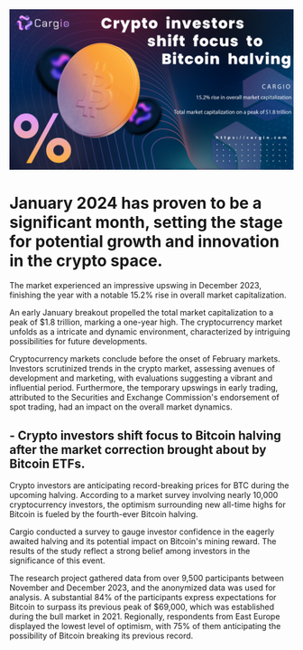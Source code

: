 <img src="https://github.com/cargiocom/announcement25/blob/89387e4e95a0b18b926a5002c2cb3a451973030f/img/banner.png" alt="banner"/>
<br>
<h1>January 2024 has proven to be a significant month, setting the stage for potential growth and innovation in the crypto space.</h1>
<p>The market experienced an impressive upswing in December 2023, finishing the year with a notable 15.2% rise in overall market capitalization.</p>
<p>An early January breakout propelled the total market capitalization to a peak of $1.8 trillion, marking a one-year high. The cryptocurrency market unfolds as a intricate and dynamic environment, characterized by intriguing possibilities for future developments.</p>
<p>Cryptocurrency markets conclude before the onset of February markets. Investors scrutinized trends in the crypto market, assessing avenues of development and marketing, with evaluations suggesting a vibrant and influential period. Furthermore, the temporary upswings in early trading, attributed to the Securities and Exchange Commission's endorsement of spot trading, had an impact on the overall market dynamics.</p>
<h2>- Crypto investors shift focus to Bitcoin halving after the market correction brought about by Bitcoin ETFs.</h2>
<p>Crypto investors are anticipating record-breaking prices for BTC during the upcoming halving. According to a market survey involving nearly 10,000 cryptocurrency investors, the optimism surrounding new all-time highs for Bitcoin is fueled by the fourth-ever Bitcoin halving.</p>
<p>Cargio conducted a survey to gauge investor confidence in the eagerly awaited halving and its potential impact on Bitcoin's mining reward. The results of the study reflect a strong belief among investors in the significance of this event.</p>
<p>The research project gathered data from over 9,500 participants between November and December 2023, and the anonymized data was used for analysis. A substantial 84% of the participants express expectations for Bitcoin to surpass its previous peak of $69,000, which was established during the bull market in 2021. Regionally, respondents from East Europe displayed the lowest level of optimism, with 75% of them anticipating the possibility of Bitcoin breaking its previous record.</p>
